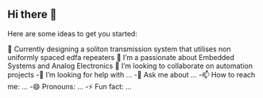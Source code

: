 ## Hi there 👋

Here are some ideas to get you started:

 🔭 Currently designing a soliton transmission system that utilises non uniformly spaced edfa repeaters
 🌱 I’m a passionate about Embedded Systems and Analog Electronics
 👯 I’m looking to collaborate on automation projects
 -🤔 I’m looking for help with ...
 -💬 Ask me about ...
 -📫 How to reach me: ...
 -😄 Pronouns: ...
 -⚡ Fun fact: ...
>
